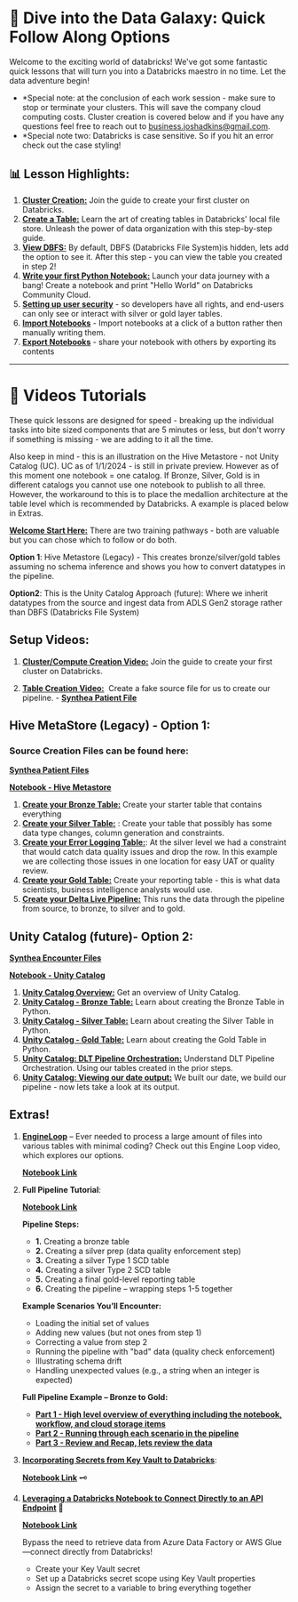 # **🚀 Dive into the Data Galaxy: Quick Follow Along Options**

Welcome to the exciting world of databricks! We've got some fantastic quick lessons that will turn you into a Databricks maestro in no time. Let the data adventure begin!

- *Special note: at the conclusion of each work session - make sure to stop or terminate your clusters. This will save the company cloud computing costs. Cluster creation is covered below and if you have any questions feel free to reach out to [business.joshadkins@gmail.com](mailto:business.joshadkins@gmail.com).
- *Special note two: Databricks is case sensitive. So if you hit an error check out the case styling!

## **📊 Lesson Highlights:**

1. [**Cluster Creation:**](https://scribehow.com/shared/Creating_a_Cluster_on_Databricks__e7x8x4iERZOquCQijQMy2g) Join the guide to create your first cluster on Databricks.
2. [**Create a Table:**](https://scribehow.com/shared/A_Guide_to_Creating_a_Table_in_Databricks_local_file_store__BtwzHwXJRJiucuOGQTzQnw) Learn the art of creating tables in Databricks' local file store. Unleash the power of data organization with this step-by-step guide.
3. [**View DBFS:**](https://scribehow.com/shared/How_to_view_DBFS_inside_of_Databricks__3SSx0fA_Qd6rsuVUOiTmRg) By default, DBFS (Databricks File System)is hidden, lets add the option to see it. After this step - you can view the table you created in step 2!
4. [**Write your first Python Notebook:**](https://scribehow.com/shared/Creating_a_Notebook_and_Printing_Hello_World_on_Databricks_Community_Cloud__gzmpctt4TYO6gczAC2zL6w) Launch your data journey with a bang! Create a notebook and print "Hello World" on Databricks Community Cloud.
5. [**Setting up user security**](https://scribehow.com/shared/Azure_Databricks__User_Security_Setup__wRL9rRwjR_6LGx5FWWiCLg) - so developers have all rights, and end-users can only see or interact with silver or gold layer tables.
6. [**Import Notebooks**](https://scribehow.com/shared/Import_a_notebook_within_Databricks_from_an_existing_file__8pC4pSM4Q9C_QpTEKEzYyg?referrer=documents) - Import notebooks at a click of a button rather then manually writing them.
7. [**Export Notebooks**](https://scribehow.com/shared/Export_a_notebook_to_share_with_others__7YN5mDp3SwCZTFFoJOh8xg?referrer=documents) - share your notebook with others by exporting its contents

---

# **🎥 Videos Tutorials**

These quick lessons are designed for speed - breaking up the individual tasks into bite sized components that are 5 minutes or less, but don't worry if something is missing - we are adding to it all the time.

Also keep in mind - this is an illustration on the Hive Metastore - not Unity Catalog (UC). UC as of 1/1/2024 - is still in private preview. However as of this moment one notebook = one catalog. If Bronze, Silver, Gold is in different catalogs you cannot use one notebook to publish to all three. However, the workaround to this is to place the medallion architecture at the table level which is recommended by Databricks. A example is placed below in Extras.

[**Welcome Start Here:**](https://youtu.be/rRABFbz8wbw) There are two training pathways - both are valuable but you can chose which to follow or do both.

**Option 1**: Hive Metastore (Legacy) - This creates bronze/silver/gold tables assuming no schema inference and shows you how to convert datatypes in the pipeline.

**Option2**: This is the Unity Catalog Approach (future): Where we inherit datatypes from the source and ingest data from ADLS Gen2 storage rather than DBFS (Databricks File System)

## **Setup Videos:**

1. [**Cluster/Compute Creation Video:**](https://youtu.be/Uz3z9bT73iI) Join the guide to create your first cluster on Databricks.

2. [**Table Creation Video:**](https://youtu.be/3As9Zdi09gU)  Create a fake source file for us to create our pipeline. - [**Synthea Patient File**](https://github.com/jadkinsgr/CloudProficiency/blob/main/Databricks/Dive%20Into%20The%20Data%20Galaxy/SyntheaFiles/patients.csv)



## **Hive MetaStore (Legacy) - Option 1:**
### Source Creation Files can be found here:
[**Synthea Patient Files**](https://github.com/jadkinsgr/CloudProficiency/blob/main/Databricks/Dive%20Into%20The%20Data%20Galaxy/SyntheaFiles/patients.csv)

[**Notebook - Hive Metastore**](https://github.com/jadkinsgr/CloudProficiency/blob/main/Databricks/Dive%20Into%20The%20Data%20Galaxy/SourceFiles/Hive%20Metastore%20Tutorial/PatientTutorial.sql)

1. [**Create your Bronze Table:**](https://youtu.be/TvWr-3RIons) Create your starter table that contains everything
2. [**Create your Silver Table:**](https://youtu.be/fXZzzZLe4Lk) : Create your table that possibly has some data type changes, column generation and constraints. 
3. [**Create your Error Logging Table:**](https://youtu.be/fiOnB1nBJnk): At the silver level we had a constraint that would catch data quality issues and drop the row. In this example we are collecting those issues in one location for easy UAT or quality review.  
4. [**Create your Gold Table:**](https://youtu.be/PmxK9MF5wq0) Create your reporting table - this is what data scientists, business intelligence analysts would use.
5. [**Create your Delta Live Pipeline:**](https://youtu.be/lBriuE3urhE) This runs the data through the pipeline from source, to bronze, to silver and to gold.


## **Unity Catalog (future)- Option 2:**
[**Synthea Encounter Files**](https://github.com/jadkinsgr/CloudProficiency/blob/main/Databricks/Dive%20Into%20The%20Data%20Galaxy/SyntheaFiles/encounters.csv)

[**Notebook - Unity Catalog**](https://github.com/jadkinsgr/CloudProficiency/blob/main/Databricks/Dive%20Into%20The%20Data%20Galaxy/SourceFiles/Unity%20Catalog%20Tutorial/EncountersPipeline_Python.py)

1. [**Unity Catalog Overview:**](https://youtu.be/1IGMwHfzrh4) Get an overview of Unity Catalog.
2. [**Unity Catalog - Bronze Table:**](https://youtu.be/m_b8DKHTZUM) Learn about creating the Bronze Table in Python.
3. [**Unity Catalog - Silver Table:**](https://youtu.be/Giyyih8FPNE) Learn about creating the Silver Table in Python.
4. [**Unity Catalog - Gold Table:**](https://youtu.be/NF5V4enM370) Learn about creating the Gold Table in Python.
5. [**Unity Catalog: DLT Pipeline Orchestration:**](https://youtu.be/iF2MCuJ19wY) Understand DLT Pipeline Orchestration. Using our tables created in the prior steps.
6. [**Unity Catalog: Viewing our date output:**](https://youtu.be/d7SgtCbRLYg) We built our date, we build our pipeline - now lets take a look at its output.


## **Extras!**  

1. [**EngineLoop**](https://youtu.be/mO3HOkuvVgs) – Ever needed to process a large amount of files into various tables with minimal coding? Check out this Engine Loop video, which explores our options. 
    
    [**Notebook Link**](https://github.com/jadkinsgr/CloudProficiency/blob/main/Databricks/Dive%20Into%20The%20Data%20Galaxy/SourceFiles/Loop%20Engine%20Tutorial/Looping%20Example.py)  

2. **Full Pipeline Tutorial**: 
    
    [**Notebook Link**](https://github.com/jadkinsgr/CloudProficiency/blob/main/Databricks/Dive%20Into%20The%20Data%20Galaxy/SourceFiles/Full%20Pipeline%20Tutorial/FullDeveloperPipeline_Python%20(SCD%20Type%201%20and%202).py)  


    **Pipeline Steps:**  
    - **1.** Creating a bronze table  
    - **2.** Creating a silver prep (data quality enforcement step)  
    - **3.** Creating a silver Type 1 SCD table  
    - **4.** Creating a silver Type 2 SCD table  
    - **5.** Creating a final gold-level reporting table  
    - **6.** Creating the pipeline – wrapping steps 1-5 together  

    **Example Scenarios You’ll Encounter:**  
    - Loading the initial set of values  
    - Adding new values (but not ones from step 1)  
    - Correcting a value from step 2  
    - Running the pipeline with "bad" data (quality check enforcement)  
    - Illustrating schema drift  
    - Handling unexpected values (e.g., a string when an integer is expected)  

    **Full Pipeline Example – Bronze to Gold:**  
    - [**Part 1 - High level overview of everything including the notebook, workflow, and cloud storage items**](https://youtu.be/qJu3DDnJUQE)  
    - [**Part 2 - Running through each scenario in the pipeline**](https://youtu.be/sZ8y1JKQmYI)  
    - [**Part 3 - Review and Recap, lets review the data**](https://youtu.be/0yxXuggG9hk)  

3. [**Incorporating Secrets from Key Vault to Databricks**](https://youtu.be/au6baQbMSh4): 

    [**Notebook Link**](https://github.com/jadkinsgr/CloudProficiency/blob/main/Databricks/Dive%20Into%20The%20Data%20Galaxy/SourceFiles/API%20Tutorial/Creating%20and%20Connecting%20to%20vs%20APIs%20in%20KeyVault.ipynb)  🗝️  

4. **[Leveraging a Databricks Notebook to Connect Directly to an API Endpoint](https://youtu.be/kKiCjv7b5_c) 💽**  

    [**Notebook Link**](https://github.com/jadkinsgr/CloudProficiency/blob/main/Databricks/Dive%20Into%20The%20Data%20Galaxy/SourceFiles/API%20Tutorial/API%20Call.py)
    
    Bypass the need to retrieve data from Azure Data Factory or AWS Glue—connect directly from Databricks!  

    - Create your Key Vault secret  
    - Set up a Databricks secret scope using Key Vault properties  
    - Assign the secret to a variable to bring everything together  
